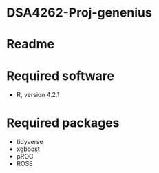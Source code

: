 # DSA4262-Proj-genenius

# Readme

# Required software
- R, version 4.2.1

# Required packages
- tidyverse
- xgboost
- pROC
- ROSE
